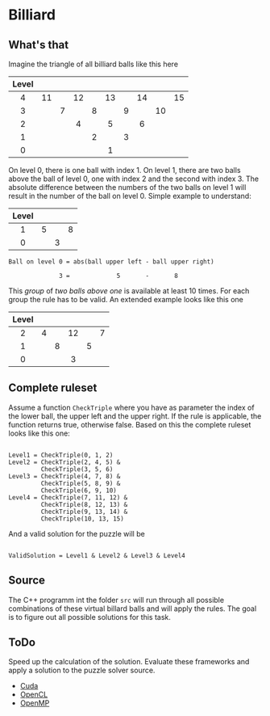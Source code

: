# Billiard #

## What's that ##

Imagine the triangle of all billiard balls like this here

| Level |       |       |       |       |       |       |       |       |       | 
| :---: | :---: | :---: | :---: | :---: | :---: | :---: | :---: | :---: | :---: | 
|     4 |    11 |       |    12 |       |    13 |       |    14 |       |    15 | 
|     3 |       |     7 |       |     8 |       |     9 |       |    10 |       | 
|     2 |       |       |     4 |       |     5 |       |     6 |       |       | 
|     1 |       |       |       |     2 |       |     3 |       |       |       | 
|     0 |       |       |       |       |     1 |       |       |       |       | 

On level 0, there is one ball with index 1. On level 1, there are two balls above the ball of level 0, one with index 2 and the second with index 3. The absolute difference between the numbers of the two balls on level 1 will result in the number of the ball on level 0. Simple example to understand:

| Level |       |       |       |
| :---: | :---: | :---: | :---: |
|     1 |     5 |       |     8 |
|     0 |       |     3 |       |

```
Ball on level 0 = abs(ball upper left - ball upper right)

              3 =             5       -       8
```

This *group* of *two balls above one* is available at least 10 times. For each group the rule has to be valid. An extended example looks like this one

| Level |       |       |       |       |       | 
| :---: | :---: | :---: | :---: | :---: | :---: | 
|     2 |     4 |       |    12 |       |     7 | 
|     1 |       |     8 |       |     5 |       | 
|     0 |       |       |     3 |       |       |

## Complete ruleset ##

Assume a function `CheckTriple` where you have as parameter the index of the lower ball, the upper left and the upper right. If the rule is applicable, the function returns true, otherwise false. Based on this the complete ruleset looks like this one:

```

Level1 = CheckTriple(0, 1, 2)
Level2 = CheckTriple(2, 4, 5) & 
         CheckTriple(3, 5, 6)
Level3 = CheckTriple(4, 7, 8) &
         CheckTriple(5, 8, 9) &
         CheckTriple(6, 9, 10)
Level4 = CheckTriple(7, 11, 12) &
         CheckTriple(8, 12, 13) &
         CheckTriple(9, 13, 14) &
         CheckTriple(10, 13, 15)
```

And a valid solution for the puzzle will be

```

ValidSolution = Level1 & Level2 & Level3 & Level4
```

## Source ##

The C++ programm int the folder `src` will run through all possible combinations of these virtual billard balls and will apply the rules. The goal is to figure out all possible solutions for this task.

## ToDo ##

Speed up the calculation of the solution. Evaluate these frameworks and apply a solution to the puzzle solver source.

* [Cuda](https://developer.nvidia.com/about-cuda)
* [OpenCL](https://www.khronos.org/opencl/)
* [OpenMP](http://www.openmp.org/)
